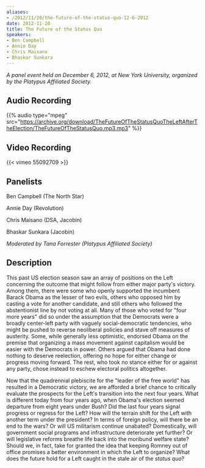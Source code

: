 ```yaml
---
aliases:
- /2012/11/20/the-future-of-the-status-quo-12-6-2012
date: 2012-11-20
title: The Future of the Status Quo
speakers:
- Ben Campbell
- Annie Day
- Chris Maisano
- Bhaskar Sunkara
---
```


_A panel event held on December 6, 2012, at New York University, organized by the Platypus Affiliated Society._

## Audio Recording

{{% audio type="mpeg" src="https://archive.org/download/TheFutureOfTheStatusQuoTheLeftAfterTheElection/TheFutureOfTheStatusQuo.mp3.mp3" %}}

## Video Recording

{{< vimeo 55092709 >}}

## Panelists

Ben Campbell (The North Star)

Annie Day (Revolution)

Chris Maisano (DSA, Jacobin)

Bhaskar Sunkara (Jacobin)

_Moderated by Tana Forrester (Platypus Affiliated Society)_

## Description

This past US election season saw an array of positions on the Left concerning the outcome that might follow from either major party's victory. Among them, there were some who openly supported the incumbent Barack Obama as the lesser of two evils, others who opposed him by casting a vote for another candidate, and still others who followed the abstentionist line by not voting at all. Many of those who voted for "four more years" did so under the assumption that the Democrats were a broadly center-left party with vaguely social-democratic tendencies, who might be pushed to reverse neoliberal policies and stave off measures of austerity. Some, while generally less optimistic, endorsed Obama on the premise that organizing a mass movement against capitalism would be easier with the Democrats in power. Others argued that Obama had done nothing to deserve reelection, offering no hope for either change or progress moving forward. The rest, who took no stance either for or against any party, chose instead to eschew electoral politics altogether.

Now that the quadrennial plebiscite for the "leader of the free world" has resulted in a Democratic victory, we are afforded a brief chance to critically evaluate the prospects for the Left's transition into the next four years. What is different today from four years ago, when Obama's election seemed departure from eight years under Bush? Did the last four years signal progress or regress for the Left? How will the terrain shift for the Left with another term under the president? In terms of foreign policy, will there be an end to the wars? Or will US militarism continue unabated? Domestically, will government social programs and infrastructure deteriorate yet further? Or will legislative reforms breathe life back into the moribund welfare state? Should we, in fact, take for granted the idea that keeping Romney out of office promises a better environment in which the Left to organize? What does the future hold for a Left caught in the stale air of the *status quo*?
